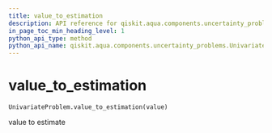```yaml
---
title: value_to_estimation
description: API reference for qiskit.aqua.components.uncertainty_problems.UnivariateProblem.value_to_estimation
in_page_toc_min_heading_level: 1
python_api_type: method
python_api_name: qiskit.aqua.components.uncertainty_problems.UnivariateProblem.value_to_estimation
---
```


# value\_to\_estimation

<span id="qiskit.aqua.components.uncertainty_problems.UnivariateProblem.value_to_estimation" />

`UnivariateProblem.value_to_estimation(value)`

value to estimate

